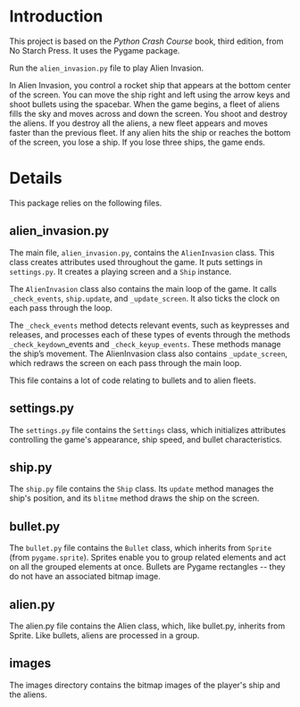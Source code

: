 # Introduction
This project is based on the *Python Crash Course* book, third edition, from No Starch Press. It uses the Pygame package.

Run the `alien_invasion.py` file to play Alien Invasion.

In Alien Invasion, you control a rocket ship that appears at the bottom center of the screen. You can move the ship right and left using the arrow keys and shoot bullets using the spacebar. When the game begins, a fleet of aliens fills the sky and moves across and down the screen. You shoot and destroy the aliens. If you destroy all the aliens, a new fleet appears and moves faster than the previous fleet. If any alien hits the ship or reaches the bottom of the screen, you lose a ship. If you lose three ships, the game ends.

# Details
This package relies on the following files.

## alien_invasion.py

The main file, `alien_invasion.py`, contains the `AlienInvasion` class. This class creates attributes used throughout the game. It puts settings in `settings.py`. It creates a playing screen and a `Ship` instance. 

The `AlienInvasion` class also contains the main loop of the game. It calls `_check_events`, `ship.update`, and `_update_screen`. It also ticks the clock on each pass through the loop.

The `_check_events` method detects relevant events, such as keypresses and releases, and processes each of these types of events through the methods `_check_keydown`_events and `_check_keyup_events`. These methods manage the ship’s movement. The AlienInvasion class also contains `_update_screen`, which redraws the screen on each pass through the main loop.

This file contains a lot of code relating to bullets and to alien fleets.

## settings.py

The `settings.py` file contains the `Settings` class, which initializes attributes controlling the game's appearance, ship speed, and bullet characteristics.

## ship.py

The `ship.py` file contains the `Ship` class. Its `update` method manages the ship's position, and its `blitme` method draws the ship on the screen.

## bullet.py

The `bullet.py` file contains the `Bullet` class, which inherits from `Sprite` (from `pygame.sprite`). Sprites enable you to group related elements and act on all the grouped elements at once. Bullets are Pygame rectangles -- they do not have an associated bitmap image. 

## alien.py

The alien.py file contains the Alien class, which, like bullet.py, inherits from Sprite. Like bullets, aliens are processed in a group.

## images

The images directory contains the bitmap images of the player's ship and the aliens.